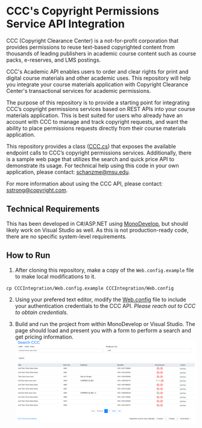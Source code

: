 # CCC's Copyright Permissions Service API Integration

CCC (Copyright Clearance Center) is a not-for-profit corporation that provides permissions to reuse text-based copyrighted content from thousands of leading publishers in academic course content such as course packs, e-reserves, and LMS postings.

CCC's Academic API enables users to order and clear rights for print and digital course materials and other academic uses. This repository will help you integrate your course materials application with Copyright Clearance Center's transactional services for academic permissions. ​

The purpose of this repository is to provide a starting point for integrating CCC’s copyright permissions services based on REST APIs into your course materials application. This is best suited for users who already have an account with CCC to manage and track copyright requests, and want the ability to place permissions requests directly from their course materials application.

This repository provides a class ([CCC.cs](CCCIntegration/CCC.cs)) that exposes the available endpoint calls to CCC’s copyright permissions services. Additionally, there is a sample web page that utilizes the search and quick price API to demonstrate its usage. For technical help using this code in your own application, please contact: schanzme@msu.edu. 

For more information about using the CCC API, please contact: sstrong@copyright.com.


## Technical Requirements

This has been developed in C#/ASP.NET using [MonoDevelop](https://www.monodevelop.com/), but should
likely work on Visual Studio as well. As this is not production-ready code, there are no
specific system-level requirements.

## How to Run

1. After cloning this repository, make a copy of the `Web.config.example` file
to make local modifications to it.
```
cp CCCIntegration/Web.config.example CCCIntegration/Web.config
```

2. Using your prefered text editor, modify the [Web.config](CCCIntegration/Web.config.example#L14-18) 
file to include your authentication credentials to the CCC API. *Please reach out to CCC to
obtain credentials.*

3. Build and run the project from within MonoDevelop or Visual Studio. The page should
load and present you with a form to perform a search and get pricing information.
![Example Page](ExamplePage.png)
